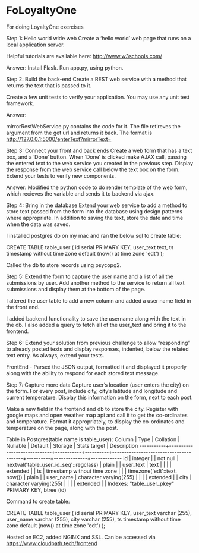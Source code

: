 # FoLoyaltyOne
For doing LoyaltyOne exercises

Step 1: Hello world wide web
Create a ‘hello world’ web page that runs on a local application server.

Helpful tutorials are available here: http://www.w3schools.com/

Answer: Install Flask. Run app.py, using python.

Step 2: Build the back-end
Create a REST web service with a method that returns the text that is passed to it.

Create a few unit tests to verify your application. You may use any unit test framework.

Answer:

mirrorRestWebService.py contains the code for it. The file retireves the argument from the get url and returns it back. The format is http://127.0.0.1:5000/enterText?mirrorText=<Enter your text here>
  
Step 3: Connect your front and back ends
Create a web form that has a text box, and a ‘Done’ button. When ‘Done’ is clicked make AJAX call, passing the entered text to the web service you created in the previous step. Display the response from the web service call below the text box on the form.
Extend your tests to verify new components.

Answer:
Modified the python code to do render template of the web form, which recieves the variable and sends it to backend via ajax.

Step 4: Bring in the database
Extend your web service to add a method to store text passed from the form into the database using design patterns where appropriate. In addition to saving the text, store the date and time when the data was saved.

I installed postgres db on my mac and ran the below sql to create table:

CREATE TABLE table_user (
    id serial PRIMARY KEY,
    user_text text,
    ts timestamp without time zone default (now() at time zone 'edt')
);

Called the db to store records using psycopg2.

Step 5: Extend the form to capture the user name and a list of all the submissions by user. Add another method to the service to return all text submissions and display them at the bottom of the page.

I altered the user table to add a new column and added a user name field in the front end. 

I added backend functionality to save the username along with the text in the db. I also added a query to fetch all of the user_text and bring it to the frontend.

Step 6: Extend your solution from previous challenge to allow “responding” to already posted texts and display responses, indented, below the related text entry.
As always, extend your tests.

FrontEnd - Parsed the JSON output, formatted it and displayed it properly along with the ability to respond for each stored text message.

Step 7: Capture more data
Capture user’s location (user enters the city) on the form. For every post, include city, city’s latitude and longitude and current temperature. Display this information on the form, next to each post.

Make a new field in the frontend and db to store the city. Register with google maps and open weather map api and call it to get the co-ordinates and temperature. Format it appropriately, to display the co-ordinates and temperature on the page, along with the post.

Table in Postgres(table name is table_user):
 Column   |            Type             | Collation | Nullable |                Default                 | Storage  | Stats target | Description 
-----------+-----------------------------+-----------+----------+----------------------------------------+----------+--------------+-------------
 id        | integer                     |           | not null | nextval('table_user_id_seq'::regclass) | plain    |              | 
 user_text | text                        |           |          |                                        | extended |              | 
 ts        | timestamp without time zone |           |          | timezone('edt'::text, now())           | plain    |              | 
 user_name | character varying(255)      |           |          |                                        | extended |              | 
 city      | character varying(255)      |           |          |                                        | extended |              | 
Indexes:
    "table_user_pkey" PRIMARY KEY, btree (id)
     
Command to create table:

CREATE TABLE table_user (
	id serial PRIMARY KEY,
	user_text varchar (255),
	user_name varchar (255),
	city varchar (255),
	ts timestamp without time zone default (now() at time zone 'edt')
);

Hosted on EC2, added NGINX and SSL. Can be accessed via https://www.cloudpath.tech/frontend
